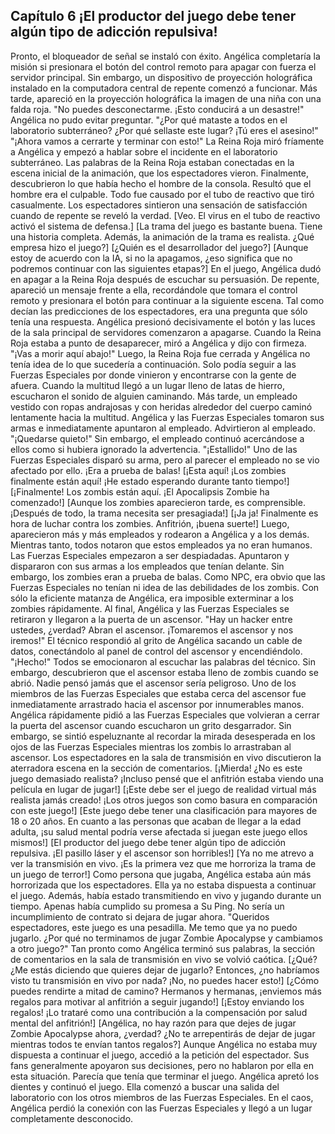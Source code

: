 
## Capítulo 6 ¡El productor del juego debe tener algún tipo de adicción repulsiva!


Pronto, el bloqueador de señal se instaló con éxito. Angélica completaría la misión si presionara el botón del control remoto para apagar con fuerza el servidor principal.
Sin embargo, un dispositivo de proyección holográfica instalado en la computadora central de repente comenzó a funcionar. Más tarde, apareció en la proyección holográfica la imagen de una niña con una falda roja.
"No puedes desconectarme. ¡Esto conducirá a un desastre!"
Angélica no pudo evitar preguntar.
"¿Por qué mataste a todos en el laboratorio subterráneo? ¿Por qué sellaste este lugar? ¡Tú eres el asesino!"
"¡Ahora vamos a cerrarte y terminar con esto!"
La Reina Roja miró fríamente a Angélica y empezó a hablar sobre el incidente en el laboratorio subterráneo.
Las palabras de la Reina Roja estaban conectadas en la escena inicial de la animación, que los espectadores vieron. Finalmente, descubrieron lo que había hecho el hombre de la consola.
Resultó que el hombre era el culpable. Todo fue causado por el tubo de reactivo que tiró casualmente.
Los espectadores sintieron una sensación de satisfacción cuando de repente se reveló la verdad.
[Veo. El virus en el tubo de reactivo activó el sistema de defensa.]
[La trama del juego es bastante buena. Tiene una historia completa. Además, la animación de la trama es realista. ¿Qué empresa hizo el juego?]
[¿Quién es el desarrollador del juego?]
[Aunque estoy de acuerdo con la IA, si no la apagamos, ¿eso significa que no podremos continuar con las siguientes etapas?]
En el juego, Angélica dudó en apagar a la Reina Roja después de escuchar su persuasión.
De repente, apareció un mensaje frente a ella, recordándole que tomara el control remoto y presionara el botón para continuar a la siguiente escena.
Tal como decían las predicciones de los espectadores, era una pregunta que sólo tenía una respuesta.
Angélica presionó decisivamente el botón y las luces de la sala principal de servidores comenzaron a apagarse.
Cuando la Reina Roja estaba a punto de desaparecer, miró a Angélica y dijo con firmeza.
"¡Vas a morir aquí abajo!"
Luego, la Reina Roja fue cerrada y Angélica no tenía idea de lo que sucedería a continuación. Solo podía seguir a las Fuerzas Especiales por donde vinieron y encontrarse con la gente de afuera.
Cuando la multitud llegó a un lugar lleno de latas de hierro, escucharon el sonido de alguien caminando.
Más tarde, un empleado vestido con ropas andrajosas y con heridas alrededor del cuerpo caminó lentamente hacia la multitud.
Angélica y las Fuerzas Especiales tomaron sus armas e inmediatamente apuntaron al empleado.
Advirtieron al empleado.
"¡Quedarse quieto!"
Sin embargo, el empleado continuó acercándose a ellos como si hubiera ignorado la advertencia.
"¡Estallido!"
Uno de las Fuerzas Especiales disparó su arma, pero al parecer el empleado no se vio afectado por ello. ¡Era a prueba de balas!
[¡Esta aquí! ¡Los zombies finalmente están aquí! ¡He estado esperando durante tanto tiempo!]
[¡Finalmente! Los zombis están aquí. ¡El Apocalipsis Zombie ha comenzado!]
[Aunque los zombies aparecieron tarde, es comprensible. ¡Después de todo, la trama necesita ser presagiada!]
[¡Ja ja! Finalmente es hora de luchar contra los zombies. Anfitrión, ¡buena suerte!]
Luego, aparecieron más y más empleados y rodearon a Angélica y a los demás.
Mientras tanto, todos notaron que estos empleados ya no eran humanos.
Las Fuerzas Especiales empezaron a ser despiadadas. Apuntaron y dispararon con sus armas a los empleados que tenían delante.
Sin embargo, los zombies eran a prueba de balas. Como NPC, era obvio que las Fuerzas Especiales no tenían ni idea de las debilidades de los zombis.
Con sólo la eficiente matanza de Angélica, era imposible exterminar a los zombies rápidamente.
Al final, Angélica y las Fuerzas Especiales se retiraron y llegaron a la puerta de un ascensor.
"Hay un hacker entre ustedes, ¿verdad? Abran el ascensor. ¡Tomaremos el ascensor y nos iremos!"
El técnico respondió al grito de Angélica sacando un cable de datos, conectándolo al panel de control del ascensor y encendiéndolo.
"¡Hecho!"
Todos se emocionaron al escuchar las palabras del técnico.
Sin embargo, descubrieron que el ascensor estaba lleno de zombis cuando se abrió.
Nadie pensó jamás que el ascensor sería peligroso. Uno de los miembros de las Fuerzas Especiales que estaba cerca del ascensor fue inmediatamente arrastrado hacia el ascensor por innumerables manos.
Angélica rápidamente pidió a las Fuerzas Especiales que volvieran a cerrar la puerta del ascensor cuando escucharon un grito desgarrador. Sin embargo, se sintió espeluznante al recordar la mirada desesperada en los ojos de las Fuerzas Especiales mientras los zombis lo arrastraban al ascensor.
Los espectadores en la sala de transmisión en vivo discutieron la aterradora escena en la sección de comentarios.
[¡Mierda! ¿No es este juego demasiado realista? ¡Incluso pensé que el anfitrión estaba viendo una película en lugar de jugar!]
[¡Este debe ser el juego de realidad virtual más realista jamás creado! ¡Los otros juegos son como basura en comparación con este juego!]
[Este juego debe tener una clasificación para mayores de 18 o 20 años. En cuanto a las personas que acaban de llegar a la edad adulta, ¡su salud mental podría verse afectada si juegan este juego ellos mismos!]
[El productor del juego debe tener algún tipo de adicción repulsiva. ¡El pasillo láser y el ascensor son horribles!]
[Ya no me atrevo a ver la transmisión en vivo. ¡Es la primera vez que me horroriza la trama de un juego de terror!]
Como persona que jugaba, Angélica estaba aún más horrorizada que los espectadores.
Ella ya no estaba dispuesta a continuar el juego. Además, había estado transmitiendo en vivo y jugando durante un tiempo. Apenas había cumplido su promesa a Su Ping. No sería un incumplimiento de contrato si dejara de jugar ahora.
"Queridos espectadores, este juego es una pesadilla. Me temo que ya no puedo jugarlo. ¿Por qué no terminamos de jugar Zombie Apocalypse y cambiamos a otro juego?"
Tan pronto como Angélica terminó sus palabras, la sección de comentarios en la sala de transmisión en vivo se volvió caótica.
[¿Qué? ¿Me estás diciendo que quieres dejar de jugarlo? Entonces, ¿no habríamos visto tu transmisión en vivo por nada? ¡No, no puedes hacer esto!]
[¿Cómo puedes rendirte a mitad de camino? Hermanos y hermanas, ¡enviemos más regalos para motivar al anfitrión a seguir jugando!]
[¡Estoy enviando los regalos! ¡Lo trataré como una contribución a la compensación por salud mental del anfitrión!]
[Angélica, no hay razón para que dejes de jugar Zombie Apocalypse ahora, ¿verdad? ¿No te arrepentirás de dejar de jugar mientras todos te envían tantos regalos?]
Aunque Angélica no estaba muy dispuesta a continuar el juego, accedió a la petición del espectador.
Sus fans generalmente apoyaron sus decisiones, pero no hablaron por ella en esta situación. Parecía que tenía que terminar el juego.
Angélica apretó los dientes y continuó el juego. Ella comenzó a buscar una salida del laboratorio con los otros miembros de las Fuerzas Especiales.
En el caos, Angélica perdió la conexión con las Fuerzas Especiales y llegó a un lugar completamente desconocido.